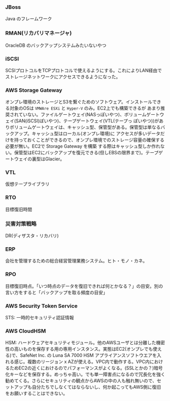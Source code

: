 ### JBoss
Java のフレームワーク

### RMAN(リカバリマネージャ)
OracleDB のバックアップシステムみたいないやつ

### iSCSI
SCSIプロトコルをTCPプロトコルで使えるようにする。これによりLAN経由でストレージネットワークにアクセスできるようになった。

### AWS Storage Gateway
オンプレ環境のストレージとS3を繋ぐためのソフトウェア。インストールできる対象のOSは `VMWAre ESXi` と `Hyper-V` のみ。EC2上でも構築できるが
あまり推奨されていない。ファイルゲートウェイ(NASっぽいやつ)、ボリュームゲートウェイ(SAN(iSCSI)ぽいやつ)、テープゲートウェイ(VTL(テープっ
ぽいやつ))がありボリュームゲートウェイは、キャッシュ型、保管型がある。保管型は単なるバックアップ。キャッシュ型はローカル(オンプレ環境)に
アクセスが多いデータだけを持っておくことができるので、オンプレ環境でのストレージ容量の確保する必要が無い。EC2で Storage Gateway を構築
する際はキャッシュ型しか作れない。保管型はEC2にバックアップを復元できる(但しEBSの限界まで)。テープゲートウェイの裏型はGlacier。

### VTL
仮想テープライブラリ

### RTO
目標復旧時間

### 災害対策戦略
DR(ディザスタ・リカバリ)

### ERP
会社を管理するための総合経営管理業務システム。ヒト・モノ・カネ。

### RPO
目標復旧時点。「いつ時点のデータを復旧できれば何とかなる？」の目安。別の言い方をすると「バックアップを取る頻度の目安」

### AWS Security Token Service
STS: 一時的セキュリティ認証情報

### AWS CloudHSM
HSM: ハードウェアセキュリティモジュール。他のAWSユーザとは分離した機密性の高いものを保存する用の専用インスタンス。実態はEC2(オンプレでも使える)で、SafeNet Inc. の Luna SA 7000 HSM アプライアンスソフトウエアを入れる感じ。複数のリージョン x AZが使える。VPC内で動作する。VPC内におけるためEC2の近くにおけるのでパフォーマンスがよくなる。(SSLとかの？)暗号化キーなどを保存する。めっちゃ高い。でも単一障害点になるので冗長化を強く勧めてくる。さらにセキュリティの観点からAWSの中の人も触れ無いので、セットアップも自分たちでしなくてはならないし、何か起こってもAWS側に復旧をお願いすることはできない。
